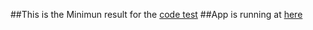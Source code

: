 ##This is the Minimun result for the [code test](https://github.com/stacksocial/code_tests/tree/master/fullstack)
##App is running at [here](https://demo-stacksocial.herokuapp.com/)